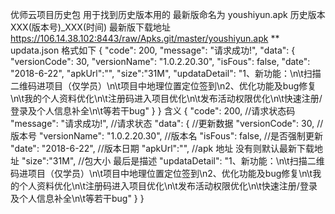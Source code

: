 优师云项目历史包
       用于找到历史版本用的
       最新版命名为 youshiyun.apk
       历史版本 XXX(版本号)_XXX(时间)
       最新版下载地址 https://106.14.38.102:8443/raw/Apks.git/master/youshiyun.apk
      ** updata.json
       格式如下
       {
         "code": 200,
         "message": "请求成功!",
         "data": {
           "versionCode": 30,
           "versionName": "1.0.2.20.30",
           "isFous": false,
           "date": "2018-6-22",
           "apkUrl":"",
           "size":"31M",
           "updataDetail": "1、新功能：\n\t扫描二维码进项目（仅学员）\n\t项目中地理位置定位签到\n2、优化功能及bug修复\n\t我的个人资料优化\n\t注册码进入项目优化\n\t发布活动权限优化\n\t快速注册/登录及个人信息补全\n\t等若干bug"
         }
       }
        含义
        {
          "code": 200,                      //请求状态码
          "message": "请求成功!",           //请求状态
          "data": {                         //更新数据
            "versionCode": 30,              //版本号
            "versionName": "1.0.2.20.30",   //版本名
            "isFous": false,                //是否强制更新
            "date": "2018-6-22",            //版本日期
            "apkUrl":"",                    //apk 地址 没有则默认最新下载地址
            "size":"31M",                   //包大小   最后是描述
            "updataDetail": "1、新功能：\n\t扫描二维码进项目（仅学员）\n\t项目中地理位置定位签到\n2、优化功能及bug修复\n\t我的个人资料优化\n\t注册码进入项目优化\n\t发布活动权限优化\n\t快速注册/登录及个人信息补全\n\t等若干bug"
          }
        }
